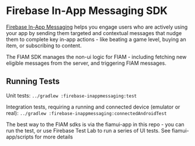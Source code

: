 # Firebase In-App Messaging SDK
[Firebase In-App Messaging](https://firebase.google.com/docs/in-app-messaging/) helps you engage
users who are actively using your app by sending them targeted and contextual messages that nudge
them to complete key in-app actions - like beating a game level, buying an item, or subscribing to
content.

The FIAM SDK manages the non-ui logic for FIAM - including fetching new eligible messages from the server, and triggering FIAM messages.

## Running Tests
Unit tests:
`../gradlew :firebase-inappmessaging:test`

Integration tests, requiring a running and connected device (emulator or real):
`../gradlew :firebase-inappmessaging:connectedAndroidTest`

The best way to the FIAM sdks is via the fiamui-app in this repo - you can run the test, or use
Firebase Test Lab to run a series of UI tests. See fiamui-app/scripts for more details